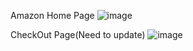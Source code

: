 Amazon Home Page
![image](https://user-images.githubusercontent.com/79025576/113195242-ab74ea00-927f-11eb-9638-fe49d5f6792f.png)

CheckOut Page(Need to update)
![image](https://user-images.githubusercontent.com/79025576/113195663-28a05f00-9280-11eb-8dec-686ae854facf.png)
